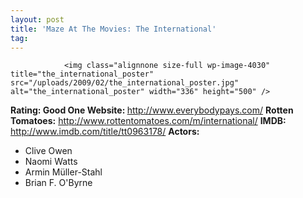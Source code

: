 ```yaml
---
layout: post
title: 'Maze At The Movies: The International'
tag: 
---
```



                <img class="alignnone size-full wp-image-4030" title="the_international_poster" src="/uploads/2009/02/the_international_poster.jpg" alt="the_international_poster" width="336" height="500" />
<p><strong>Rating: Good One
Website: </strong><a href="http://www.everybodypays.com/"><a href="http://www.everybodypays.com/">http://www.everybodypays.com/</a></a>
<strong>Rotten Tomatoes:</strong> <a href="http://www.rottentomatoes.com/m/international/"><a href="http://www.rottentomatoes.com/m/international/">http://www.rottentomatoes.com/m/international/</a></a>
<strong>IMDB: </strong><a href="http://www.imdb.com/title/tt0963178/"><a href="http://www.imdb.com/title/tt0963178/">http://www.imdb.com/title/tt0963178/</a></a>
<strong>Actors:</strong></p>
<ul>
    <li>Clive Owen</li>
    <li>Naomi Watts</li>
    <li>Armin Müller-Stahl</li>
    <li>Brian F. O'Byrne</li>
</ul>
            
